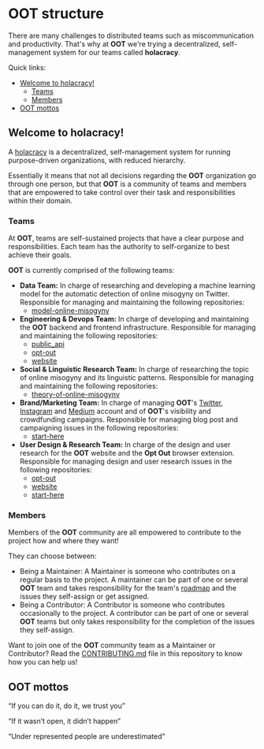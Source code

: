 # OOT structure

There are many challenges to distributed teams such as miscommunication and
productivity. That's why at **OOT** we're trying a decentralized,
self-management system for our teams called **holacracy**.

Quick links:

- [Welcome to holacracy!](#Welcome-to-holacracy!)
  - [Teams](#Teams)
  - [Members](#Members)
- [OOT mottos](#OOT-mottos)

## Welcome to holacracy!

A [holacracy](https://www.holacracy.org/) is a decentralized, self-management
system for running purpose-driven organizations, with reduced hierarchy.

Essentially it means that not all decisions regarding the **OOT** organization go
through one person, but that **OOT** is a community of teams and
members that are empowered to take control over their task and responsibilities
within their domain.

### Teams

At **OOT**, teams are self-sustained projects that have a clear purpose and
responsibilities. Each team has the authority to self-organize to best achieve
their goals.

**OOT** is currently comprised of the following teams:

- **Data Team:** In charge of researching and developing a machine learning model for the
automatic detection of online misogyny on Twitter. Responsible for managing and
maintaining the following repositories:
  - [model-online-misogyny](https://github.com/opt-out-tools/model-online-misogyny)
- **Engineering & Devops Team:** In charge of developing and maintaining the **OOT** backend and frontend
infrastructure. Responsible for managing and maintaining the following
repositories:
  - [public_api](https://github.com/opt-out-tools/public_api)
  - [opt-out](https://github.com/opt-out-tools/opt-out)
  - [website](https://github.com/opt-out-tools/website)
- **Social & Linguistic Research Team:** In charge of researching the topic of online misogyny and its linguistic
patterns. Responsible for managing and maintaining the following repositories:
  - [theory-of-online-misogyny](https://github.com/opt-out-tools/theory-of-online-misogyny)
- **Brand/Marketing Team:** In charge of managing **OOT**'s [Twitter](https://twitter.com/optoutools), [Instagram](https://www.instagram.com/optouttools/) and [Medium](https://medium.com/opt-out-tools) account
and of **OOT**'s visibility and crowdfunding campaigns. Responsible for managing
blog post and campaigning issues in the following repositories:
  - [start-here](https://github.com/opt-out-tools/start-here)
- **User Design & Research Team:** In charge of the design and user research for the **OOT** website and the **Opt
Out** browser extension. Responsible for managing design and user research
issues in the following repositories:
  - [opt-out](https://github.com/opt-out-tools/opt-out)
  - [website](https://github.com/opt-out-tools/website)
  - [start-here](https://github.com/opt-out-tools/start-here)

### Members

Members of the **OOT** community are all empowered to contribute to the project how and where they want!

They can choose between:

- Being a Maintainer: A Maintainer is someone who contributes on a regular basis to the project. A
maintainer can be part of one or several **OOT** team and takes responsibility
for the team's [roadmap](./ROADMAP.md) and the issues they self-assign or get
assigned.
- Being a Contributor: A Contributor is someone who contributes occasionally to the project. A
contributor can be part of one or several **OOT** teams but only takes
responsibility for the completion of the issues they self-assign.

Want to join one of the **OOT** community team as a Maintainer or Contributor?
Read the [CONTRIBUTING.md](./CONTRIBUTING.md) file in this repository to know how you can help us!

## OOT mottos

“If you can do it, do it, we trust you”

“If it wasn’t open, it didn’t happen”

“Under represented people are underestimated”
